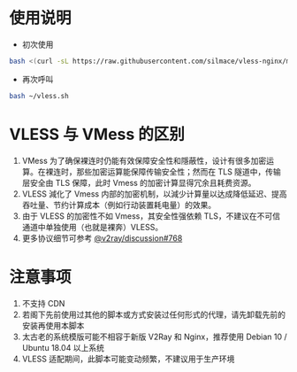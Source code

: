 # 使用说明
+ 初次使用
```sh
bash <(curl -sL https://raw.githubusercontent.com/silmace/vless-nginx/master/start.sh) && bash ~/vless.sh
```
+ 再次呼叫
```sh
bash ~/vless.sh
```

# VLESS 与 VMess 的区别
1. VMess 为了确保裸连时仍能有效保障安全性和隱蔽性，设计有很多加密运算。在裸连时，那些加密运算能保障传输安全性；然而在 TLS 隧道中，传输层安全由 TLS 保障，此时 Vmess 的加密计算显得冗余且耗费资源。
2. VLESS 減化了 Vmess 内部的加密机制，以減少计算量以达成降低延迟、提高吞吐量、节约计算成本（例如行动装置耗电量）的效果。
3. 由于 VLESS 的加密性不如 Vmess，其安全性强依赖 TLS，不建议在不可信通道中单独使用（也就是裸奔）VLESS。
4. 更多协议细节可参考 [@v2ray/discussion#768](https://github.com/v2ray/discussion/issues/768)

# 注意事项
1. 不支持 CDN
2. 若阁下先前使用过其他的脚本或方式安装过任何形式的代理，请先卸载先前的安装再使用本脚本
3. 太古老的系统模版可能不相容于新版 V2Ray 和 Nginx，推荐使用 Debian 10 / Ubuntu 18.04 以上系统
4. VLESS 适配期间，此脚本可能变动频繁，不建议用于生产环境
